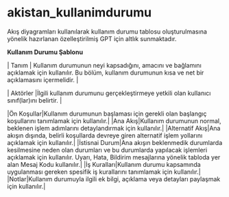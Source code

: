 # akistan_kullanimdurumu
Akış diyagramları kullanılarak kullanım durumu tablosu oluşturulmasına yönelik hazırlanan özelleştirilmiş GPT için altlık sunmaktadır.

**Kullanım Durumu Şablonu**

| Tanım | Kullanım durumunun neyi kapsadığını, amacını ve bağlamını açıklamak için kullanılır. Bu bölüm, kullanım durumunun kısa ve net bir açıklamasını içermelidir. |

| Aktörler |İlgili  kullanım durumunu gerçekleştirmeye yetkili olan kullanıcı sınıf(lar)ını belirtir. |

|Ön Koşullar|Kullanım durumunun başlaması için gerekli olan başlangıç koşullarını tanımlamak için kullanılır.|
|Ana Akış|Kullanım durumunun normal, beklenen işlem adımlarını detaylandırmak için kullanılır.|
|Alternatif Akış|Ana akışın dışında, belirli koşullarda devreye giren alternatif işlem yollarını açıklamak için kullanılır.|
|İstisnai Durum|Ana akışın beklenmedik durumlarda kesilmesine neden olan durumları ve bu durumlarda yapılacak işlemleri açıklamak için kullanılır. Uyarı, Hata, Bildirim mesajlarına yönelik tabloda yer alan Mesaj Kodu kullanılır.|
|İş Kuralları|Kullanım durumu kapsamında uygulanması gereken spesifik iş kurallarını tanımlamak için kullanılır.|
|Notlar|Kullanım durumuyla ilgili ek bilgi, açıklama veya detayları paylaşmak için kullanılır.|
